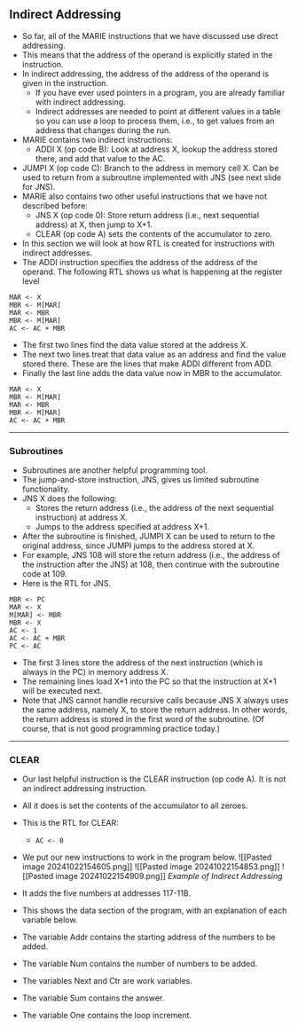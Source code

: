 ## Indirect Addressing

- So far, all of the MARIE instructions that we have discussed use direct addressing.
- This means that the address of the operand is explicitly stated in the instruction.
- In indirect addressing, the address of the address of the operand is given in the instruction.
	- If you have ever used pointers in a program, you are already familiar with indirect addressing.
	- Indirect addresses are needed to point at different values in a table so you can use a loop to process them, i.e., to get values from an address that changes during the run.
- MARIE contains two indirect instructions:
	- ADDI X (op code B): Look at address X, lookup the address stored there, and add that value to the AC.
- JUMPI X (op code C): Branch to the address in memory cell X. Can be used to return from a subroutine implemented with JNS (see next slide for JNS).
- MARIE also contains two other useful instructions that we have not described before:
	- JNS X (op code 0): Store return address (i.e., next sequential address) at X, then jump to X+1.
	 - CLEAR (op code A) sets the contents of the accumulator to zero.
- In this section we will look at how RTL is created for instructions with indirect addresses.
- The ADDI instruction specifies the address of the address of the operand. The following RTL shows us what is happening at the register level
```
MAR <- X
MBR <- M[MAR]
MAR <- MBR
MBR <- M[MAR]
AC <- AC + MBR
```

- The first two lines find the data value stored at the address X.
- The next two lines treat that data value as an address and find the value stored there. These are the lines that make ADDI different from ADD.
- Finally the last line adds the data value now in MBR to the accumulator.
```
MAR <- X
MBR <- M[MAR]
MAR <- MBR
MBR <- M[MAR]
AC <- AC + MBR
```

---
### Subroutines

- Subroutines are another helpful programming tool.
- The jump-and-store instruction, JNS, gives us limited subroutine functionality.
- JNS X does the following:
	- Stores the return address (i.e., the address of the next sequential instruction) at address X.
	- Jumps to the address specified at address X+1.
- After the subroutine is finished, JUMPI X can be used to return to the original address, since JUMPI jumps to the address stored at X.
- For example, JNS 108 will store the return address (i.e., the address of the instruction after the JNS) at 108, then continue with the subroutine code at 109.
- Here is the RTL for JNS.
```
MBR <- PC
MAR <- X
M[MAR] <- MBR
MBR <- X
AC <- 1
AC <- AC + MBR
PC <- AC
```

- The first 3 lines store the address of the next instruction (which is always in the PC) in memory address X.
- The remaining lines load X+1 into the PC so that the instruction at X+1 will be executed next.
- Note that JNS cannot handle recursive calls because JNS X always uses the same address, namely X, to store the return address. In other words, the return address is stored in the first word of the subroutine. (Of course, that is not good programming practice today.)

---
### CLEAR

- Our last helpful instruction is the CLEAR instruction (op code A). It is not an indirect addressing instruction.
- All it does is set the contents of the accumulator to all zeroes.
- This is the RTL for CLEAR:
	- `AC <- 0`
- We put our new instructions to work in the program below.
![[Pasted image 20241022154605.png]]
![[Pasted image 20241022154853.png]]
![[Pasted image 20241022154909.png]]
*Example of Indirect Addressing*

- It adds the five numbers at addresses 117-11B.
- This shows the data section of the program, with an explanation of each variable below.
- The variable Addr contains the starting address of the numbers to be added.
- The variable Num contains the number of numbers to be added.
- The variables Next and Ctr are work variables.
- The variable Sum contains the answer.
- The variable One contains the loop increment.


